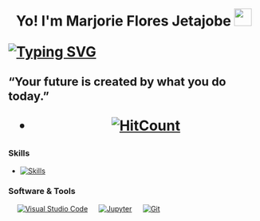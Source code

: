 <!--
**Marjorhi/Marjorhi** is a ✨ _special_ ✨ repository because its `README.md` (this file) appears on your GitHub profile.
-->

<h1 align="center">Yo! I'm  Marjorie Flores Jetajobe <img src="https://media.giphy.com/media/hvRJCLFzcasrR4ia7z/giphy.gif" width="35"><p>

<p align="left"><a href="https://git.io/typing-svg"><img src="https://readme-typing-svg.herokuapp.com?font=Poppins&duration=4000&pause=1000&color=62F7EB&background=44D5FF00&width=500&lines=Yo! I'm+Marjorie+Flores+Jetajobe;Information+Technology+Student;Aspiring+Front-End+Developer;Learner" alt="Typing SVG"></a></p>
<p align="left"><sub> “Your future is created by what you do today.” </sub></p>

- [![HitCount](https://hits.dwyl.com/Marjorhi/Marjorhi.svg?style=flat-square)](http://hits.dwyl.com/Marjorhi/Marjorhi)

### Skills
- [![Skills](https://skills.thijs.gg/icons?i=cpp,js,nodejs,py,java&theme=dark)](https://skills.thijs.gg)

### Software & Tools
<p align="left"> 
&emsp;
<a href="#"><img alt="Visual Studio Code" src="https://img.shields.io/badge/Visual%20Studio%20Code-0078d7.svg?logo=visual-studio-code&logoColor=white"></a>
&emsp;
<a href="#"><img alt="Jupyter" src="https://img.shields.io/badge/Jupyter%20-%23F37626.svg?logo=Jupyter&logoColor=white"></a>
&emsp;
<a href="#"><img alt="Git" src="https://img.shields.io/badge/Git%20-%23F05033.svg?logo=git&logoColor=white"></a>
&emsp;
</p>


